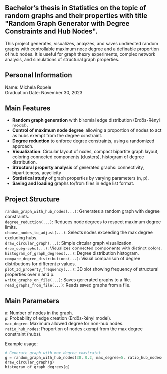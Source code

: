 ## Bachelor’s thesis in Statistics on the topic of random graphs and their properties with title "Random Graph Generator with Degree Constraints and Hub Nodes".

This project generates, visualizes, analyzes, and saves undirected random graphs with controllable maximum node degree and a definable proportion of hub nodes. It is useful for graph theory experiments, complex network analysis, and simulations of structural graph properties.

## Personal Information

Name: Michela Ropele  
Graduation Date: November 30, 2023

## Main Features

- **Random graph generation** with binomial edge distribution (Erdős-Rényi model).  
- **Control of maximum node degree**, allowing a proportion of nodes to act as hubs exempt from the degree constraint.  
- **Degree reduction** to enforce degree constraints, using a randomized approach.  
- **Visualization**: Circular layout of nodes, compact bipartite graph layout, coloring connected components (clusters), histogram of degree distribution.
- **Structural property analysis** of generated graphs: connectivity, bipartiteness, acyclicity
- **Statistical study** of graph properties by varying parameters (n, p).  
- **Saving and loading** graphs to/from files in edge list format.

## Project Structure

`random_graph_with_hub_nodes(...)`: Generates a random graph with degree constraints.  
`degree_reduction(...)`: Reduces node degrees to respect maximum degree limits.  
`choose_nodes_to_adjust(...)`: Selects nodes exceeding the max degree excluding hubs.  
`draw_circular_graph(...)`: Simple circular graph visualization.  
`draw_subgraphs(...)`: Visualizes connected components with distinct colors.  
`histogram_of_graph_degrees(...)`: Degree distribution histogram.  
`compare_degree_distributions(...)`: Visual comparison of degree distributions for different p values.  
`plot_3d_property_frequency(...)`: 3D plot showing frequency of structural properties over n and p.  
`write_graphs_on_file(...)`: Saves generated graphs to a file.  
`read_graphs_from_file(...)`: Reads saved graphs from a file.  

## Main Parameters

`n`: Number of nodes in the graph.  
`p`: Probability of edge creation (Erdős-Rényi model).  
`max_degree`: Maximum allowed degree for non-hub nodes.  
`ratio_hub_nodes`: Proportion of nodes exempt from the max degree constraint (hubs).  

Example usage:
```python
# Generate graph with max degree constraint
g = random_graph_with_hub_nodes(30, 0.2, max_degree=5, ratio_hub_nodes=0.1, print_details=True)
draw_circular_graph(g)
histogram_of_graph_degrees(g)
